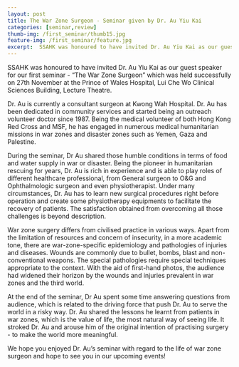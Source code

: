 ```yaml
---
layout: post
title: The War Zone Surgeon - Seminar given by Dr. Au Yiu Kai
categories: [seminar,review]
thumb-img: /first_seminar/thumb15.jpg
feature-img: /first_seminar/feature.jpg
excerpt:  SSAHK was honoured to have invited Dr. Au Yiu Kai as our guest speaker for our first seminar - “The War Zone Surgeon” which was held successfully on 27th November at the Prince of Wales Hospital, Lui Che Wo Clinical Sciences Building, Lecture Theatre ...
---
```


SSAHK was honoured to have invited Dr. Au Yiu Kai as our guest speaker for our first seminar - “The War Zone Surgeon” which was held successfully on 27th November at the Prince of Wales Hospital, Lui Che Wo Clinical Sciences Building, Lecture Theatre.

 Dr. Au is currently a consultant surgeon at Kwong Wah Hospital. Dr. Au has been dedicated in community services and started being an outreach volunteer doctor since 1987. Being the medical volunteer of both Hong Kong Red Cross and MSF, he has engaged in numerous medical humanitarian missions in war zones and disaster zones such as Yemen, Gaza and Palestine.

During the seminar, Dr Au shared those humble conditions in terms of food and water supply in war or disaster. Being the pioneer in humanitarian rescuing for years, Dr. Au is rich in experience and is able to play roles of different healthcare professional, from General surgeon to O&G and Ophthalmologic surgeon and even physiotherapist. Under many circumstances, Dr. Au has to learn new surgical procedures right before operation and create some physiotherapy equipments to facilitate the recovery of patients. The satisfaction obtained from overcoming all those challenges is beyond description.

War zone surgery differs from civilised practice in various ways. Apart from the limitation of resources and concern of insecurity, in a more academic tone, there are war-zone-specific epidemiology and pathologies of injuries and diseases. Wounds are commonly due to bullet, bombs, blast and non-conventional weapons. The special pathologies require special techniques appropriate to the context. With the aid of first-hand photos, the audience had widened their horizon by the wounds and injuries prevalent in war zones and the third world.

At the end of the seminar, Dr Au spent some time answering questions from audience, which is related to the driving force that push Dr. Au to serve the world in a risky way. Dr. Au shared the lessons he learnt from patients in war zones, which is the value of life, the most natural way of seeing life. It stroked Dr. Au and arouse him of the original intention of practising surgery - to make the world more meaningful.

We hope you enjoyed Dr. Au’s seminar with regard to the life of war zone surgeon and hope to see you in our upcoming events!
